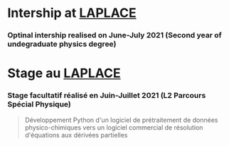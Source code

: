 # Intership at [LAPLACE](http://www.laplace.univ-tlse.fr/)
### Optinal intership realised on June-July 2021 (Second year of undegraduate physics degree)

# Stage au [LAPLACE](http://www.laplace.univ-tlse.fr/)
### Stage facultatif réalisé en Juin-Juillet 2021 (L2 Parcours Spécial Physique)

> Développement Python d'un logiciel de prétraitement de données physico-chimiques vers un logiciel commercial de résolution d'équations aux dérivées partielles
